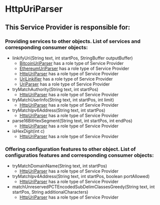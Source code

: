 # HttpUriParser
## This Service Provider is responsible for:
### Providing services to other objects. List of services and corresponding consumer objects: 
* linkifyUri(String text, int startPos, StringBuffer outputBuffer)
	* [BitcoinUriParser](../ServiceProviders/BitcoinUriParser.md) has a role type of Service Provider
	* [EthereumUriParser](../ServiceProviders/EthereumUriParser.md) has a role type of Service Provider
	* [HttpUriParser](../ServiceProviders/HttpUriParser.md) has a role type of Service Provider
	* [UriLinkifier](../ServiceProviders/UriLinkifier.md) has a role type of Service Provider
	* [UriParser](../ServiceProviders/UriParser.md) has a role type of Service Provider
* tryMatchAuthority(String text, int startPos)
	* [HttpUriParser](../ServiceProviders/HttpUriParser.md) has a role type of Service Provider
* tryMatchUserInfo(String text, int startPos, int limit)
	* [HttpUriParser](../ServiceProviders/HttpUriParser.md) has a role type of Service Provider
* tryMatchIpv6Address(String text, int startPos)
	* [HttpUriParser](../ServiceProviders/HttpUriParser.md) has a role type of Service Provider
* parse16BitHexSegment(String text, int startPos, int endPos)
	* [HttpUriParser](../ServiceProviders/HttpUriParser.md) has a role type of Service Provider
* isHexDigit(int c)
	* [HttpUriParser](../ServiceProviders/HttpUriParser.md) has a role type of Service Provider
### Offering configuration features to other object. List of configuratios features and corresponding consumer objects: 
* tryMatchDomainName(String text, int startPos)
	* [HttpUriParser](../ServiceProviders/HttpUriParser.md) has a role type of Service Provider
* tryMatchIpv4Address(String text, int startPos, boolean portAllowed)
	* [HttpUriParser](../ServiceProviders/HttpUriParser.md) has a role type of Service Provider
* matchUnreservedPCTEncodedSubDelimClassesGreedy(String text, int startPos, String additionalCharacters)
	* [HttpUriParser](../ServiceProviders/HttpUriParser.md) has a role type of Service Provider
